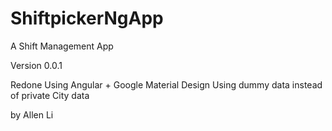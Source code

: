 # ShiftpickerNgApp

A Shift Management App

Version 0.0.1

Redone Using Angular + Google Material Design
Using dummy data instead of private City data


by Allen Li